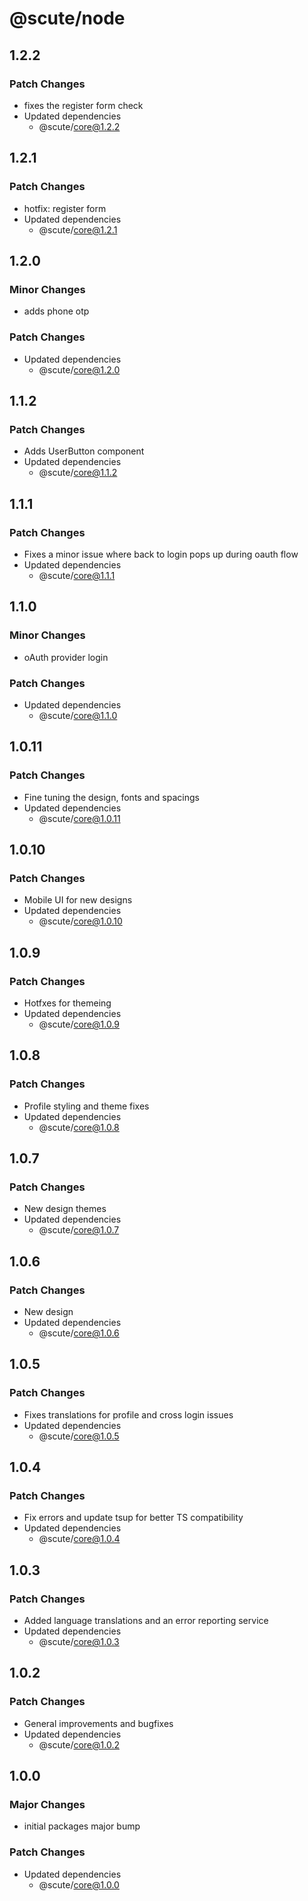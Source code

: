 # @scute/node

## 1.2.2

### Patch Changes

- fixes the register form check
- Updated dependencies
  - @scute/core@1.2.2

## 1.2.1

### Patch Changes

- hotfix: register form
- Updated dependencies
  - @scute/core@1.2.1

## 1.2.0

### Minor Changes

- adds phone otp

### Patch Changes

- Updated dependencies
  - @scute/core@1.2.0

## 1.1.2

### Patch Changes

- Adds UserButton component
- Updated dependencies
  - @scute/core@1.1.2

## 1.1.1

### Patch Changes

- Fixes a minor issue where back to login pops up during oauth flow
- Updated dependencies
  - @scute/core@1.1.1

## 1.1.0

### Minor Changes

- oAuth provider login

### Patch Changes

- Updated dependencies
  - @scute/core@1.1.0

## 1.0.11

### Patch Changes

- Fine tuning the design, fonts and spacings
- Updated dependencies
  - @scute/core@1.0.11

## 1.0.10

### Patch Changes

- Mobile UI for new designs
- Updated dependencies
  - @scute/core@1.0.10

## 1.0.9

### Patch Changes

- Hotfxes for themeing
- Updated dependencies
  - @scute/core@1.0.9

## 1.0.8

### Patch Changes

- Profile styling and theme fixes
- Updated dependencies
  - @scute/core@1.0.8

## 1.0.7

### Patch Changes

- New design themes
- Updated dependencies
  - @scute/core@1.0.7

## 1.0.6

### Patch Changes

- New design
- Updated dependencies
  - @scute/core@1.0.6

## 1.0.5

### Patch Changes

- Fixes translations for profile and cross login issues
- Updated dependencies
  - @scute/core@1.0.5

## 1.0.4

### Patch Changes

- Fix errors and update tsup for better TS compatibility
- Updated dependencies
  - @scute/core@1.0.4

## 1.0.3

### Patch Changes

- Added language translations and an error reporting service
- Updated dependencies
  - @scute/core@1.0.3

## 1.0.2

### Patch Changes

- General improvements and bugfixes
- Updated dependencies
  - @scute/core@1.0.2

## 1.0.0

### Major Changes

- initial packages major bump

### Patch Changes

- Updated dependencies
  - @scute/core@1.0.0
